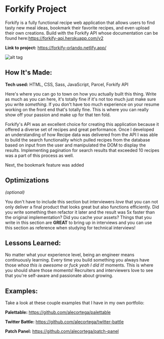# Forkify Project

Forkify is a fully functional recipe web application that allows users to find tasty new meal ideas, bookmark their favorite recipes, and even upload their own creations. Build with the Forkify API whose documentation can be found here:https://forkify-api.herokuapp.com/v2

**Link to project:** https://forkify-orlando.netlify.app/

![alt tag](src\img\forkify-gif.gif)

## How It's Made:

**Tech used:** HTML, CSS, Sass, JavaScript, Parcel, Forkify API

Here's where you can go to town on how you actually built this thing. Write as much as you can here, it's totally fine if it's not too much just make sure you write _something_. If you don't have too much experience on your resume working on the front end that's totally fine. This is where you can really show off your passion and make up for that ten fold.

Forkify's API was an excellent choice for creating this application because it offered a diverse set of recipes and great performance. Once I developed an understanding of how Recipe data was delivered from the API I was able to build the search functionality which pulled recipes from the database based on input from the user and manipulated the DOM to display the results. Implementing pagination for search results that exceeded 10 recipes was a part of this process as well.

Next, the bookmark feature was added

## Optimizations

_(optional)_

You don't have to include this section but interviewers _love_ that you can not only deliver a final product that looks great but also functions efficiently. Did you write something then refactor it later and the result was 5x faster than the original implementation? Did you cache your assets? Things that you write in this section are **GREAT** to bring up in interviews and you can use this section as reference when studying for technical interviews!

## Lessons Learned:

No matter what your experience level, being an engineer means continuously learning. Every time you build something you always have those _whoa this is awesome_ or _fuck yeah I did it!_ moments. This is where you should share those moments! Recruiters and interviewers love to see that you're self-aware and passionate about growing.

## Examples:

Take a look at these couple examples that I have in my own portfolio:

**Palettable:** https://github.com/alecortega/palettable

**Twitter Battle:** https://github.com/alecortega/twitter-battle

**Patch Panel:** https://github.com/alecortega/patch-panel
